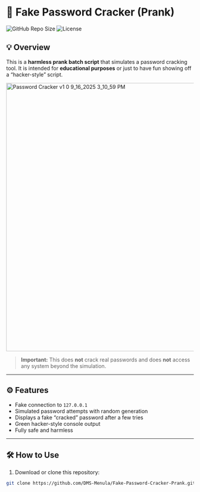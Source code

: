# 🔐 Fake Password Cracker (Prank)

![GitHub Repo Size](https://img.shields.io/github/repo-size/DMS-Menula/Fake-Password-Cracker-Prank?color=blue)
![License](https://img.shields.io/badge/license-MIT-green)

## 💡 Overview

This is a **harmless prank batch script** that simulates a password cracking tool. It is intended for **educational purposes** or just to have fun showing off a “hacker-style” script.

<img width="1366" height="720" alt="Password Cracker v1 0 9_16_2025 3_10_59 PM" src="https://github.com/user-attachments/assets/6caba023-f375-47c4-907d-a1fb5b4aee31" />


> **Important:** This does **not** crack real passwords and does **not** access any system beyond the simulation.

---

## ⚙️ Features

- Fake connection to `127.0.0.1`
- Simulated password attempts with random generation
- Displays a fake “cracked” password after a few tries
- Green hacker-style console output
- Fully safe and harmless

---

## 🛠 How to Use

1. Download or clone this repository:

```bash
git clone https://github.com/DMS-Menula/Fake-Password-Cracker-Prank.git
